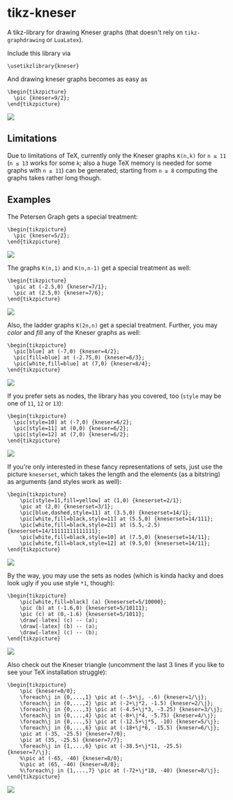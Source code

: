 # tikz-kneser
A tikz-library for drawing Kneser graphs (that doesn't rely on `tikz-graphdrawing` or `LuaLatex`).

Include this library via
``` Tex
\usetikzlibrary{kneser}
```

And drawing kneser graphs becomes as easy as
``` Tex
\begin{tikzpicture}
  \pic {kneser=9/2};
\end{tikzpicture}
```
![](https://github.com/PH111P/tikz-kneser/blob/main/pics/K_9_2.png)


Limitations
--

Due to limitations of TeX, currently only the Kneser graphs `K(n,k)` for `n ≤ 11` (`n ≤ 13` works for some `k`; 
also a huge TeX memory is needed for some graphs with `n ≥ 11`) 
can be generated; starting from `n ≥ 8` computing the graphs takes rather long though.

Examples
---

The Petersen Graph gets a special treatment:

``` Tex
\begin{tikzpicture}
  \pic {kneser=5/2};
\end{tikzpicture}
```
![](https://github.com/PH111P/tikz-kneser/blob/main/pics/K_5_2.png)


The graphs `K(n,1)` and `K(n,n-1)` get a special treatment as well:

``` Tex
\begin{tikzpicture}
  \pic at (-2.5,0) {kneser=7/1};
  \pic at (2.5,0) {kneser=7/6};
\end{tikzpicture}
```
![](https://github.com/PH111P/tikz-kneser/blob/main/pics/K_7_1_7_6.png)

Also, the ladder graphs `K(2n,n)` get a special treatment.
Further, you may _color_ and _fill_ any of the Kneser graphs as well:

``` Tex
\begin{tikzpicture}
  \pic[blue] at (-7,0) {kneser=4/2};
  \pic[fill=blue] at (-2.75,0) {kneser=6/3};
  \pic[white,fill=blue] at (7,0) {kneser=8/4};
\end{tikzpicture}
```
![](https://github.com/PH111P/tikz-kneser/blob/main/pics/ladders.png)

If you prefer sets as nodes, the library has you covered, too (`style` may be one of `11`, `12` or `13`):

``` Tex
\begin{tikzpicture}
  \pic[style=10] at (-7,0) {kneser=6/2};
  \pic[style=11] at (0,0) {kneser=6/2};
  \pic[style=12] at (7,0) {kneser=6/2};
\end{tikzpicture}
```
![](https://github.com/PH111P/tikz-kneser/blob/main/pics/styles.png)

If you're only interested in these fancy representations of sets, just use the picture `kneserset`,
which takes the length and the elements (as a bitstring) as arguments (and styles work as well):

``` Tex
\begin{tikzpicture}
    \pic[style=11,fill=yellow] at (1,0) {kneserset=2/1};
    \pic at (2,0) {kneserset=3/1};
    \pic[blue,dashed,style=11] at (3.5,0) {kneserset=14/1};
    \pic[white,fill=black,style=11] at (5.5,0) {kneserset=14/111};
    \pic[white,fill=black,style=21] at (5.5,-2.5) {kneserset=14/11111111111111};
    \pic[white,fill=black,style=10] at (7.5,0) {kneserset=14/11};
    \pic[white,fill=black,style=12] at (9.5,0) {kneserset=14/11};
\end{tikzpicture}
```
![](https://github.com/PH111P/tikz-kneser/blob/main/pics/kneserset.png)

By the way, you may use the sets as nodes (which is kinda hacky and does look ugly if you use style `*1`, though):
``` Tex
\begin{tikzpicture}
    \pic[white,fill=black] (a) {kneserset=5/10000};
    \pic (b) at (-1.6,0) {kneserset=5/10111};
    \pic (c) at (0,-1.6) {kneserset=5/1011};
    \draw[-latex] (c) -- (a);
    \draw[-latex] (b) -- (a);
    \draw[-latex] (c) -- (b);
\end{tikzpicture}
```
![](https://github.com/PH111P/tikz-kneser/blob/main/pics/kneserset2.png)

Also check out the Kneser triangle (uncomment the last 3 lines if you like to see your TeX installation struggle):
``` Tex
\begin{tikzpicture}
    \pic {kneser=0/0};
    \foreach\j in {0,...,1} \pic at (-.5+\j, -.6) {kneser=1/\j};
    \foreach\j in {0,...,2} \pic at (-2+\j*2, -1.5) {kneser=2/\j};
    \foreach\j in {0,...,3} \pic at (-4.5+\j*3, -3.25) {kneser=3/\j};
    \foreach\j in {0,...,4} \pic at (-8+\j*4, -5.75) {kneser=4/\j};
    \foreach\j in {0,...,5} \pic at (-12.5+\j*5, -10) {kneser=5/\j};
    \foreach\j in {0,...,6} \pic at (-18+\j*6, -15.5) {kneser=6/\j};
    \pic at (-35, -25.5) {kneser=7/0};
    \pic at (35, -25.5) {kneser=7/7};
    \foreach\j in {1,...,6} \pic at (-38.5+\j*11, -25.5) {kneser=7/\j};
    %\pic at (-65, -40) {kneser=8/0};
    %\pic at (65, -40) {kneser=8/8};
    %\foreach\j in {1,...,7} \pic at (-72+\j*18, -40) {kneser=8/\j};
\end{tikzpicture}
```
![](https://github.com/PH111P/tikz-kneser/blob/main/pics/triangle.png)
